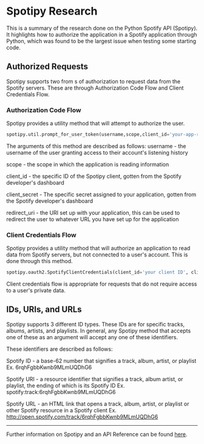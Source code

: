 # Spotipy Research

This is a summary of the research done on the Python Spotify API (Spotipy). It highlights how to authorize the application in a Spotify application through Python, which was found to be the largest issue when testing some starting code.

## Authorized Requests

Spotipy supports two from s of authorization to request data from the Spotify servers. These are through Authorization Code Flow and Client Credentials Flow.

### Authorization Code Flow

Spotipy provides a utility method that will attempt to authorize the user.

```python
spotipy.util.prompt_for_user_token(username,scope,client_id='your-app-redirect-url',client_secret='your-app-redirect-url',redirect_uri='your-app-redirect-url')
```

The arguments of this method are described as follows:
username - the username of the user granting access to their account's listening history

scope - the scope in which the application is reading information

client_id - the specific ID of the Spotipy client, gotten from the Spotify developer's dashboard

client_secret - The specific secret assigned to your application, gotten from the Spotify developer's dashboard

redirect_uri - the URI set up with your application, this can be used to redirect the user to whatever URL you have set up for the application

### Client Credentials Flow

Spotipy provides a utility method that will authorize an application to read data from Spotify servers, but not connected to a user's account. This is done through this method.

```python
spotipy.oauth2.SpotifyClientCredentials(client_id='your client ID', client_secret='your client secret', proxies=None)
```

Client credentials flow is appropriate for requests that do not require access to a user's private data.

## IDs, URIs, and URLs

Spotipy supports 3 different ID types. These IDs are for specific tracks, albums, artists, and playlists. In general, any Spotipy method that accepts one of these as an argument will accept any one of these identifiers.

These identifiers are described as follows:

Spotify ID - a base-62 number that signifies a track, album, artist, or playlist Ex. 6rqhFgbbKwnb9MLmUQDhG6

Spotify URI - a resource identifier that signifies a track, album artist, or playlist, the ending of which is its Spotify ID Ex. spotify:track:6rqhFgbbKwnb9MLmUQDhG6

Spotify URL - an HTML link that opens a track, album, artist, or playlist or other Spotify resource in a Spotify client Ex. http://open.spotify.com/track/6rqhFgbbKwnb9MLmUQDhG6

---

Further information on Spotipy and an API Reference can be found [here](https://spotipy.readthedocks.io/en/latest).
